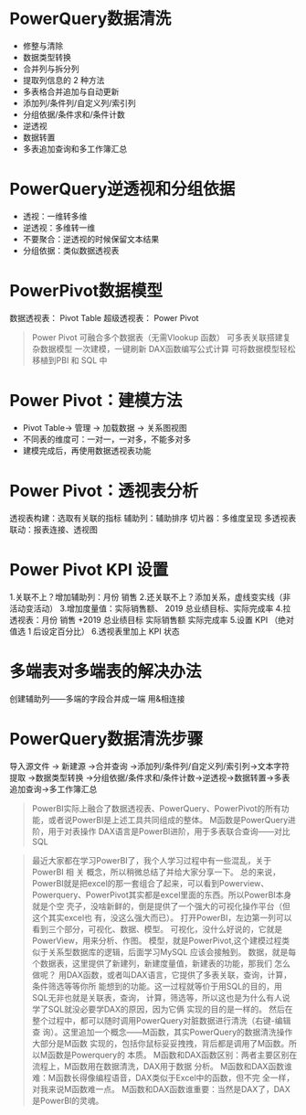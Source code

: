 #  PowerQuery数据清洗
- 修整与清除
- 数据类型转换
- 合并列与拆分列
- 提取列信息的 2 种方法
- 多表格合并追加与自动更新
- 添加列/条件列/自定义列/索引列
- 分组依据/条件求和/条件计数
- 逆透视
- 数据转置
- 多表追加查询和多工作簿汇总

# PowerQuery逆透视和分组依据
- 透视：一维转多维
- 逆透视：多维转一维
- 不要聚合：逆透视的时候保留文本结果
- 分组依据：类似数据透视表

# PowerPivot数据模型
数据透视表：
Pivot Table
超级透视表：
Power Pivot

 >   Power Pivot
    可融合多个数据表（无需Vlookup 函数）
    可多表关联搭建复杂数据模型
    一次建模，一键刷新
    DAX函数编写公式计算
    可将数据模型轻松移植到PBI 和 SQL 中

# Power Pivot：建模方法
- Pivot Table→ 管理 → 加载数据 → 关系图视图
- 不同表的维度可：一对一，一对多，不能多对多
- 建模完成后，再使用数据透视表功能

# Power Pivot：透视表分析
透视表构建：选取有关联的指标
辅助列：辅助排序
切片器：多维度呈现
多透视表联动：报表连接、透视图
# Power Pivot KPI 设置
1.关联不上？增加辅助列：月份 销售
2.还关联不上？添加关系，虚线变实线（非活动变活动）
3.增加度量值：实际销售额、 2019 总业绩目标、实际完成率
4.拉透视表：月份 销售 +2019 总业绩目标 实际销售额 实际完成率
5.设置 KPI （绝对值选 1 后设定百分比）
6.透视表里加上 KPI 状态

# 多端表对多端表的解决办法
创建辅助列——多端的字段合并成一端 用&相连接



# **PowerQuery数据清洗步骤**
导入源文件 → 新建源 →合并查询 →添加列/条件列/自定义列/索引列→文本字符提取 →数据类型转换 →分组依据/条件求和/条件计数→逆透视→数据转置→多表追加查询→多工作簿汇总
> PowerBI实际上融合了数据透视表、PowerQuery、PowerPivot的所有功能，或者说PowerBI是上述工具共同组成的整体。
M函数是PowerQuery进阶，用于对表操作
DAX语言是PowerBI进阶，用于多表联合查询——对比SQL


> 最近大家都在学习PowerBI了，我个人学习过程中有一些混乱，关于PowerBI  相   关   概念，所以稍微总结了并给大家分享一下。
  >  总的来说，PowerBI就是把excel的那一套组合了起来，可以看到Powerview、   Powerquery、PowerPivot其实都是excel里面的东西。所以PowerBI本身就是个空   壳子，没啥新鲜的，倒是提供了一个强大的可视化操作平台（但这个其实excel也   有，没这么强大而已）。
  打开PowerBI，左边第一列可以看到三个部分，可视化、数据、模型。
  可视化，没什么好说的，它就是PowerView，用来分析、作图。
  模型，就是PowerPivot,这个建模过程类似于关系型数据库的逻辑，后面学习MySQL   应该会接触到。
  数据，就是每个数据表，这里提供了新建列，新建度量值，新建表的功能，那我们   怎么做呢？
  用DAX函数，或者叫DAX语言，它提供了多表关联，查询，计算，条件筛选等等你所   能想到的功能。这一过程就等价于用SQL的目的，用SQL无非也就是关联表，查询，   计算，筛选等，所以这也是为什么有人说学了SQL就没必要学DAX的原因，因为它俩   实现的目的是一样的。
  然后在整个过程中，都可以随时调用PowerQuery对脏数据进行清洗（右键-编辑查   询）。这里追加一个概念——M函数，其实PowerQuery的数据清洗操作大部分是M函数   实现的，包括你鼠标妥妥拽拽，背后都是调用了M函数。所以M函数是Powerquery的   本质。
  M函数和DAX函数区别：两者主要区别在流程上，M函数用在数据清洗，DAX用于数据   分析。
  M函数和DAX函数谁难：M函数长得像编程语音，DAX类似于Excel中的函数，但不完   全一样，对我来说M函数难一点。
  M函数和DAX函数谁重要：当然是DAX了，DAX是PowerBI的灵魂。